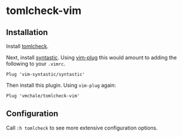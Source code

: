 # tomlcheck-vim

## Installation

Install [tomlcheck](https://github.com/vmchale/tomlcheck).

Next, install [syntastic](https://github.com/vim-syntastic/syntastic). Using
[vim-plug](https://github.com/junegunn/vim-plug) this would amount to adding the
following to your `.vimrc`.

```vim
Plug 'vim-syntastic/syntastic'
```

Then install this plugin. Using `vim-plug` again:

```vim
Plug 'vmchale/tomlcheck-vim'
```

## Configuration

Call `:h tomlcheck` to see more extensive configuration options. 
